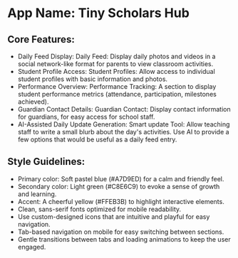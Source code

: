 # **App Name**: Tiny Scholars Hub

## Core Features:

- Daily Feed Display: Daily Feed: Display daily photos and videos in a social network-like format for parents to view classroom activities.
- Student Profile Access: Student Profiles: Allow access to individual student profiles with basic information and photos.
- Performance Overview: Performance Tracking: A section to display student performance metrics (attendance, participation, milestones achieved).
- Guardian Contact Details: Guardian Contact: Display contact information for guardians, for easy access for school staff.
- AI-Assisted Daily Update Generation: Smart update Tool: Allow teaching staff to write a small blurb about the day's activities. Use AI to provide a few options that would be useful as a daily feed entry.

## Style Guidelines:

- Primary color: Soft pastel blue (#A7D9ED) for a calm and friendly feel.
- Secondary color: Light green (#C8E6C9) to evoke a sense of growth and learning.
- Accent: A cheerful yellow (#FFEB3B) to highlight interactive elements.
- Clean, sans-serif fonts optimized for mobile readability.
- Use custom-designed icons that are intuitive and playful for easy navigation.
- Tab-based navigation on mobile for easy switching between sections.
- Gentle transitions between tabs and loading animations to keep the user engaged.